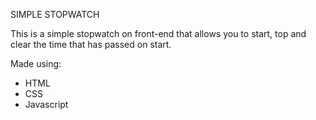 SIMPLE STOPWATCH

This is a simple stopwatch on front-end that allows you to start, top and clear the time that has passed on start. 

Made using:
* HTML
* CSS
* Javascript